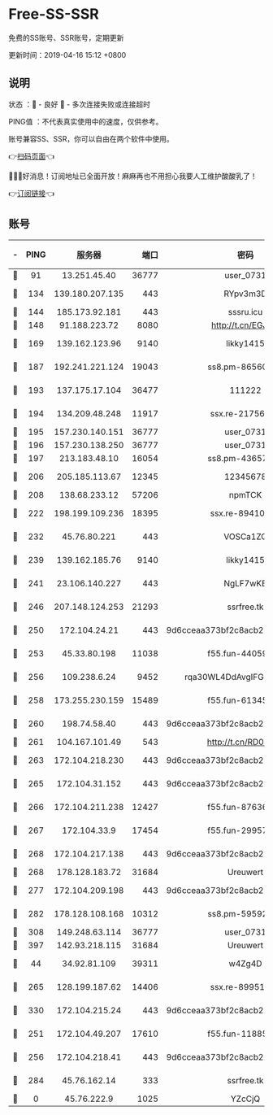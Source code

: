 # Free-SS-SSR

免费的SS账号、SSR账号，定期更新

更新时间：2019-04-16 15:12 +0800

## 说明

状态     ：🙂 - 良好 🙁 - 多次连接失败或连接超时

PING值   ：不代表真实使用中的速度，仅供参考。

账号兼容SS、SSR，你可以自由在两个软件中使用。

👉[扫码页面](https://liesauer.github.io/Free-SS-SSR/)👈

🎉🎉🎉好消息！订阅地址已全面开放！麻麻再也不用担心我要人工维护酸酸乳了！

👉[订阅链接](https://www.liesauer.net/yogurt/subscribe?ACCESS_TOKEN=DAYxR3mMaZAsaqUb)👈

## 账号

|-|PING|服务器|端口|密码|加密方式|区域|
|:----:|:----:|:-----:|-----:|:----:|:----:|:----:|
|🙂|91|13.251.45.40|36777|user_0731|chacha20|SG|
|🙂|134|139.180.207.135|443|RYpv3m3D|aes-256-cfb|JP|
|🙂|144|185.173.92.181|443|sssru.icu|rc4-md5|RU|
|🙂|148|91.188.223.72|8080|http://t.cn/EGJIyrl|rc4-md5|RU|
|🙂|169|139.162.123.96|9140|likky1415|aes-256-cfb|JP|
|🙂|187|192.241.221.124|19043|ss8.pm-86560127|aes-256-cfb|US|
|🙂|193|137.175.17.104|36477|111222|aes-256-cfb|US|
|🙂|194|134.209.48.248|11917|ssx.re-21756118|aes-256-cfb|US|
|🙂|195|157.230.140.151|36777|user_0731|chacha20|US|
|🙂|196|157.230.138.250|36777|user_0731|chacha20|US|
|🙂|197|213.183.48.10|16054|ss8.pm-43657260|rc4-md5|RU|
|🙂|206|205.185.113.67|12345|12345678|aes-256-cfb|US|
|🙂|208|138.68.233.12|57206|npmTCK|rc4-md5|US|
|🙂|222|198.199.109.236|18395|ssx.re-89410087|aes-256-cfb|US|
|🙂|232|45.76.80.221|443|VOSCa1ZG|aes-256-cfb|DE|
|🙂|239|139.162.185.76|9140|likky1415|aes-256-cfb|DE|
|🙂|241|23.106.140.227|443|NgLF7wKB|aes-256-cfb|US|
|🙂|246|207.148.124.253|21293|ssrfree.tk|aes-256-cfb|SG|
|🙂|250|172.104.24.21|443|9d6cceaa373bf2c8acb22e60b6a58be6|aes-256-cfb|US|
|🙂|253|45.33.80.198|11038|f55.fun-44059401|aes-256-cfb|US|
|🙂|256|109.238.6.24|9452|rqa30WL4DdAvgIFG6Fs3znzTa|aes-256-cfb|FR|
|🙂|258|173.255.230.159|15489|f55.fun-61345376|aes-256-cfb|US|
|🙂|260|198.74.58.40|443|9d6cceaa373bf2c8acb22e60b6a58be6|aes-256-cfb|US|
|🙂|261|104.167.101.49|543|http://t.cn/RD0D7sx|rc4-md5|CA|
|🙂|263|172.104.218.230|443|9d6cceaa373bf2c8acb22e60b6a58be6|aes-256-cfb|US|
|🙂|265|172.104.31.152|443|9d6cceaa373bf2c8acb22e60b6a58be6|aes-256-cfb|US|
|🙂|266|172.104.211.238|12427|f55.fun-87636938|aes-256-cfb|US|
|🙂|267|172.104.33.9|17454|f55.fun-29957953|aes-256-cfb|SG|
|🙂|268|172.104.217.138|443|9d6cceaa373bf2c8acb22e60b6a58be6|aes-256-cfb|US|
|🙂|268|178.128.183.72|31684|Ureuwert|chacha20|US|
|🙂|277|172.104.209.198|443|9d6cceaa373bf2c8acb22e60b6a58be6|aes-256-cfb|US|
|🙂|282|178.128.108.168|10312|ss8.pm-59592521|aes-256-cfb|SG|
|🙂|308|149.248.63.114|36777|user_0731|chacha20|CA|
|🙂|397|142.93.218.115|31684|Ureuwert|chacha20|IN|
|🙂|44|34.92.81.109|39311|w4Zg4D|chacha20-ietf|US|
|🙂|265|128.199.187.62|14406|ssx.re-89951404|aes-256-cfb|SG|
|🙂|330|172.104.215.24|443|9d6cceaa373bf2c8acb22e60b6a58be6|aes-256-cfb|US|
|🙁|251|172.104.49.207|17610|f55.fun-11885024|aes-256-cfb|SG|
|🙁|256|172.104.218.41|443|9d6cceaa373bf2c8acb22e60b6a58be6|aes-256-cfb|US|
|🙁|284|45.76.162.14|333|ssrfree.tk|aes-256-cfb|SG|
|🙁|0|45.76.222.9|1025|YZcCjQ|rc4-md5|JP|

